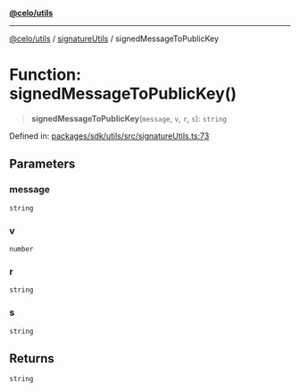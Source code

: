 [**@celo/utils**](../../README.md)

***

[@celo/utils](../../README.md) / [signatureUtils](../README.md) / signedMessageToPublicKey

# Function: signedMessageToPublicKey()

> **signedMessageToPublicKey**(`message`, `v`, `r`, `s`): `string`

Defined in: [packages/sdk/utils/src/signatureUtils.ts:73](https://github.com/celo-org/developer-tooling/blob/master/packages/sdk/utils/src/signatureUtils.ts#L73)

## Parameters

### message

`string`

### v

`number`

### r

`string`

### s

`string`

## Returns

`string`
